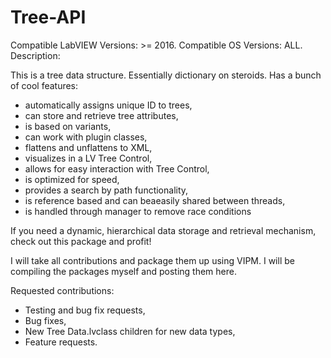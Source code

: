 # Tree-API

Compatible LabVIEW Versions: >= 2016.
Compatible OS Versions: ALL.
Description:

This is a tree data structure. Essentially dictionary on steroids. Has a bunch of cool features:

- automatically assigns unique ID to trees,
- can store and retrieve tree attributes,
- is based on variants,
- can work with plugin classes,
- flattens and unflattens to XML,
- visualizes in a LV Tree Control,
- allows for easy interaction with Tree Control,
- is optimized for speed,
- provides a search by path functionality,
- is reference based and can beaeasily shared between threads,
- is handled through manager to remove race conditions

If you need a dynamic, hierarchical data storage and retrieval mechanism, check out this package and profit!

I will take all contributions and package them up using VIPM. I will be compiling the packages myself and posting them here.

Requested contributions:
- Testing and bug fix requests,
- Bug fixes,
- New Tree Data.lvclass children for new data types,
- Feature requests.
